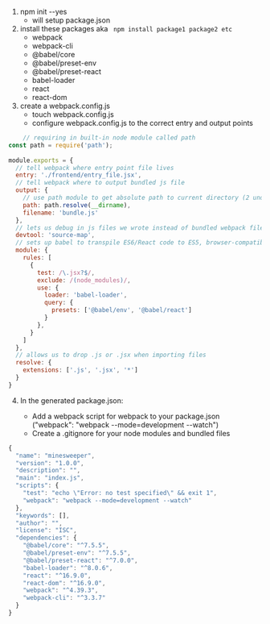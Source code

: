 1. npm init --yes 
    * will setup package.json 
2. install these packages aka ``` npm install package1 package2 etc```
    * webpack
    * webpack-cli
    * @babel/core
    * @babel/preset-env
    * @babel/preset-react
    * babel-loader
    * react
    * react-dom
3. create a webpack.config.js 
    * touch webpack.config.js 
    * configure webpack.config.js to the correct entry and output points
```javascript
    // requiring in built-in node module called path
const path = require('path');
​
module.exports = {
  // tell webpack where entry point file lives
  entry: './frontend/entry_file.jsx',
  // tell webpack where to output bundled js file
  output: {
    // use path module to get absolute path to current directory (2 underscores)
    path: path.resolve(__dirname),
    filename: 'bundle.js'
  },
  // lets us debug in js files we wrote instead of bundled webpack file
  devtool: 'source-map',
  // sets up babel to transpile ES6/React code to ES5, browser-compatible code
  module: {
    rules: [
      {
        test: /\.jsx?$/,
        exclude: /(node_modules)/,
        use: {
          loader: 'babel-loader',
          query: {
            presets: ['@babel/env', '@babel/react']
          }
        },
      }
    ]
  },
  // allows us to drop .js or .jsx when importing files
  resolve: {
    extensions: ['.js', '.jsx', '*']
  }
}
```
4. In the generated package.json:

    * Add a webpack script for webpack to your package.json ("webpack": "webpack --mode=development --watch")
    * Create a .gitignore for your node modules and bundled files

```javascript 
{
  "name": "minesweeper",
  "version": "1.0.0",
  "description": "",
  "main": "index.js",
  "scripts": {
    "test": "echo \"Error: no test specified\" && exit 1",
    "webpack": "webpack --mode=development --watch"
  },
  "keywords": [],
  "author": "",
  "license": "ISC",
  "dependencies": {
    "@babel/core": "^7.5.5",
    "@babel/preset-env": "^7.5.5",
    "@babel/preset-react": "^7.0.0",
    "babel-loader": "^8.0.6",
    "react": "^16.9.0",
    "react-dom": "^16.9.0",
    "webpack": "^4.39.3",
    "webpack-cli": "^3.3.7"
  }
}

```
